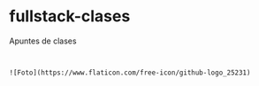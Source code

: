 # fullstack-clases
Apuntes de clases


````


![Foto](https://www.flaticon.com/free-icon/github-logo_25231)


````
